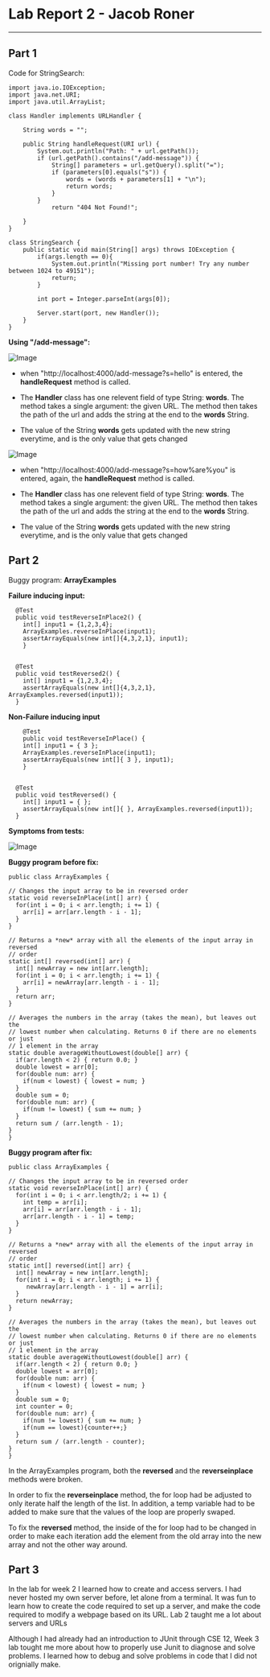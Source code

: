# Lab Report 2 - Jacob Roner
---

## Part 1

Code for StringSearch:

```
import java.io.IOException;
import java.net.URI;
import java.util.ArrayList;

class Handler implements URLHandler {

    String words = "";

    public String handleRequest(URI url) {
        System.out.println("Path: " + url.getPath());
        if (url.getPath().contains("/add-message")) {
            String[] parameters = url.getQuery().split("=");
            if (parameters[0].equals("s")) {
                words = (words + parameters[1] + "\n");
                return words;
            }
        }
            return "404 Not Found!";
    
    }
}

class StringSearch {
    public static void main(String[] args) throws IOException {
        if(args.length == 0){
            System.out.println("Missing port number! Try any number between 1024 to 49151");
            return;
        }

        int port = Integer.parseInt(args[0]);

        Server.start(port, new Handler());
    }
}

```


**Using "/add-message":**

![Image](StringSearch1.png)

- when "http://localhost:4000/add-message?s=hello" is entered, the **handleRequest** method is called.

- The **Handler** class has one relevent field of type String: **words**. The method takes a single argument: the given URL. The method then takes the path of the url and adds the string at the end to the **words** String.
- The value of the String **words** gets updated with the new string everytime, and is the only value that gets changed


![Image](StringSearch2.png)

- when "http://localhost:4000/add-message?s=how%are%you" is entered, again, the **handleRequest** method is called.

- The **Handler** class has one relevent field of type String: **words**. The method takes a single argument: the given URL. The method then takes the path of the url and adds the string at the end to the **words** String.
- The value of the String **words** gets updated with the new string everytime, and is the only value that gets changed


## Part 2

Buggy program: **ArrayExamples**

**Failure inducing input:**
```
  @Test 
  public void testReverseInPlace2() {
    int[] input1 = {1,2,3,4};
    ArrayExamples.reverseInPlace(input1);
    assertArrayEquals(new int[]{4,3,2,1}, input1);
	}


  @Test
  public void testReversed2() {
    int[] input1 = {1,2,3,4};
    assertArrayEquals(new int[]{4,3,2,1}, ArrayExamples.reversed(input1));
  }
  ```

**Non-Failure inducing input**
```
	@Test 
	public void testReverseInPlace() {
    int[] input1 = { 3 };
    ArrayExamples.reverseInPlace(input1);
    assertArrayEquals(new int[]{ 3 }, input1);
	}


  @Test
  public void testReversed() {
    int[] input1 = { };
    assertArrayEquals(new int[]{ }, ArrayExamples.reversed(input1));
  }
  ```
  
  **Symptoms from tests:**
  
  ![Image](ArrayExamplesTest.png)
  
  
  
  **Buggy program before fix:**
  ```
  public class ArrayExamples {

  // Changes the input array to be in reversed order
  static void reverseInPlace(int[] arr) {
    for(int i = 0; i < arr.length; i += 1) {
      arr[i] = arr[arr.length - i - 1];
    }
  }

  // Returns a *new* array with all the elements of the input array in reversed
  // order
  static int[] reversed(int[] arr) {
    int[] newArray = new int[arr.length];
    for(int i = 0; i < arr.length; i += 1) {
      arr[i] = newArray[arr.length - i - 1];
    }
    return arr;
  }

  // Averages the numbers in the array (takes the mean), but leaves out the
  // lowest number when calculating. Returns 0 if there are no elements or just
  // 1 element in the array
  static double averageWithoutLowest(double[] arr) {
    if(arr.length < 2) { return 0.0; }
    double lowest = arr[0];
    for(double num: arr) {
      if(num < lowest) { lowest = num; }
    }
    double sum = 0;
    for(double num: arr) {
      if(num != lowest) { sum += num; }
    }
    return sum / (arr.length - 1);
  }
}
 ``` 
  
  
  
  
  **Buggy program after fix:**
  ```
  public class ArrayExamples {

  // Changes the input array to be in reversed order
  static void reverseInPlace(int[] arr) {
    for(int i = 0; i < arr.length/2; i += 1) {
      int temp = arr[i];
      arr[i] = arr[arr.length - i - 1];
      arr[arr.length - i - 1] = temp;
    }
  }

  // Returns a *new* array with all the elements of the input array in reversed
  // order
  static int[] reversed(int[] arr) {
    int[] newArray = new int[arr.length];
    for(int i = 0; i < arr.length; i += 1) {
       newArray[arr.length - i - 1] = arr[i];
    }
    return newArray;
  }

  // Averages the numbers in the array (takes the mean), but leaves out the
  // lowest number when calculating. Returns 0 if there are no elements or just
  // 1 element in the array
  static double averageWithoutLowest(double[] arr) {
    if(arr.length < 2) { return 0.0; }
    double lowest = arr[0];
    for(double num: arr) {
      if(num < lowest) { lowest = num; }
    }
    double sum = 0;
    int counter = 0;
    for(double num: arr) {
      if(num != lowest) { sum += num; }
      if(num == lowest){counter++;}
    }
    return sum / (arr.length - counter);
  }
}
```

In the ArrayExamples program, both the **reversed** and the **reverseinplace** methods were broken.

In order to fix the **reverseinplace** method, the for loop had
be adjusted to only iterate half the length of the list. In addition, a temp variable had to be added to make sure that the values of the loop are properly swaped.

To fix the **reversed** method, the inside of the for loop had to be changed in order to make each iteration add the element from the old array into the new array
and not the other way around.


## Part 3

In the lab for week 2 I learned how to create and access servers. I had never hosted my own server before, let alone from a terminal. It was fun to learn how to create the code required to 
set up a server, and make the code required to modify a webpage based on its URL. Lab 2 taught me a lot about servers and URLs

Although I had already had an introduction to JUnit through CSE 12, Week 3 lab tought me more about how to properly use Junit to diagnose and solve problems. I learned how to debug and solve problems in
code that I did not orignially make.

